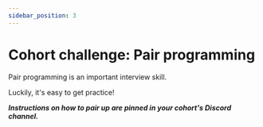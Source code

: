 ```yaml
---
sidebar_position: 3
---
```


# Cohort challenge: Pair programming

Pair programming is an important interview skill.

Luckily, it's easy to get practice!

**_Instructions on how to pair up are pinned in your cohort's Discord channel._**
